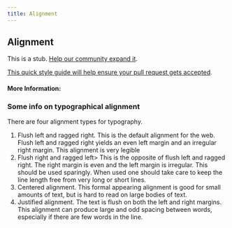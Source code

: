 ```yaml
---
title: Alignment
---
```


## Alignment

This is a stub. [Help our community expand it](https://github.com/freeCodeCamp/guide-articles/tree/master/articles/Design/Typography/Alignment/index.md).

[This quick style guide will help ensure your pull request gets accepted](https://github.com/freeCodeCamp/guide-articles/blob/master/README.md).

<!-- The article goes here, in GitHub-flavored Markdown. Feel free to add YouTube videos, images, and CodePen/JSBin embeds  -->

#### More Information:
<!-- Please add any articles you think might be helpful to read before writing the article -->

### Some info on typographical alignment
There are four alignment types for typography.
 1. Flush left and ragged right. This is the default alignment for the web. Flush left and ragged right yields an even left margin and an     irregular right margin. This alignment is very legible
 2. Flush right and ragged left> This is the opposite of flush left and ragged right. The right margin is even and the left margin is         irregular. This should be used sparingly. When used one should take care to keep the line length free from very long or short lines.
 3. Centered alignment. This formal appearing alignment is good for small amounts of text, but is hard to read on large bodies of text.
 4. Justified alignment. The text is flush on both the left and right margins. This alignment can produce large and odd spacing between       words, especially if there are few words in the line.

